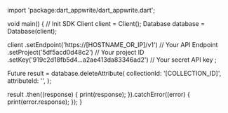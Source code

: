 import 'package:dart_appwrite/dart_appwrite.dart';

void main() { // Init SDK
  Client client = Client();
  Database database = Database(client);

  client
    .setEndpoint('https://[HOSTNAME_OR_IP]/v1') // Your API Endpoint
    .setProject('5df5acd0d48c2') // Your project ID
    .setKey('919c2d18fb5d4...a2ae413da83346ad2') // Your secret API key
  ;

  Future result = database.deleteAttribute(
    collectionId: '[COLLECTION_ID]',
    attributeId: '',
  );

  result
    .then((response) {
      print(response);
    }).catchError((error) {
      print(error.response);
  });
}
